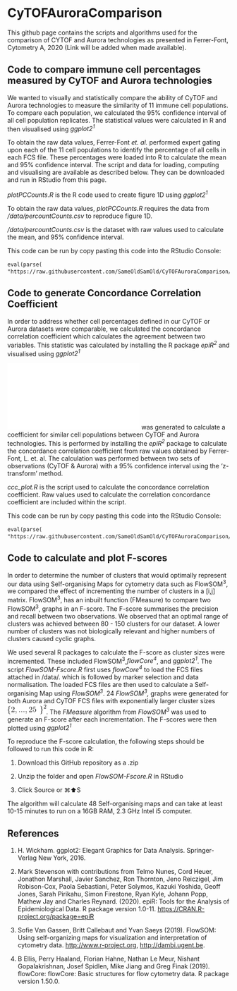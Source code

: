 # CyTOFAuroraComparison

This github page contains the scripts and algorithms used for the comparison of CYTOF and Aurora technologies as presented in Ferrer-Font, Cytometry A, 2020 (Link will be added when made available).

## Code to compare immune cell percentages measured by CyTOF and Aurora technologies

We wanted to visually and statistically compare the ability of CyTOF and Aurora technologies to measure the similarity of 11 immune cell populations. To compare each population, we calculated the 95% confidence interval of all cell population replicates. The statistical values were calculated in R and then visualised using *ggplot2<sup>1</sup>*

To obtain the raw data values, Ferrer-Font *et. al.* performed expert gating upon each of the 11 cell populations to identify the percentage of all cells in each FCS file. These percentages were loaded into R to calculate the mean and 95% confidence interval. The script and data for loading, computing and visualising are available as described below. They can be downloaded and run in RStudio from this page.

*plotPCCounts.R* is the R code used to create figure 1D using *ggplot2<sup>1</sup>*

To obtain the raw data values, *plotPCCounts.R* requires the data from */data/percountCounts.csv* to reproduce figure 1D.

*/data/percountCounts.csv* is the dataset with raw values used to calculate the mean, and 95% confidence interval.

This code can be run by copy pasting this code into the RStudio Console:

    eval(parse( "https://raw.githubusercontent.com/SameOldSamOld/CyTOFAuroraComparison/master/plotPCCounts_figure1d.R"))

## Code to generate Concordance Correlation Coefficient

In order to address whether cell percentages defined in our CyTOF or Aurora datasets were comparable, we calculated the concordance correlation coefficient which calculates the agreement between two variables. This statistic was calculated by installing the R package *epiR<sup>2</sup>* and visualised using *ggplot2<sup>1</sup>*

 ![A concordance correlation coefficient plot](/data/ccc_plot.pdf) was generated to calculate a coefficient for similar cell populations between CyTOF and Aurora technologies. This is performed by installing the *epiR<sup>2</sup>* package to calculate the concordance correlation coefficient from raw values obtained by Ferrer-Font, L. et. al. The calculation was performed between two sets of observations (CyTOF & Aurora) with a 95% confidence interval using the ‘z-transform’ method. 

*ccc_plot.R* is the script used to calculate the concordance correlation coefficient. Raw values used to calculate the correlation concordance coefficient are included within the script. 

This code can be run by copy pasting this code into the RStudio Console:

    eval(parse( "https://raw.githubusercontent.com/SameOldSamOld/CyTOFAuroraComparison/master/ccc_plot.R"))

## Code to calculate and plot F-scores

In order to determine the number of clusters that would optimally represent our data using Self-organising Maps for cytometry data such as FlowSOM<sup>3</sup>, we compared the effect of incrementing the number of clusters in a [i,j] matrix. FlowSOM<sup>3</sup>, has an inbuilt function (FMeasure) to compare two FlowSOM<sup>3</sup>, graphs in an F-score. The F-score summarises the precision and recall between two observations. We observed that an optimal range of clusters was achieved between 80 - 150 clusters for our dataset. A lower number of clusters was not biologically relevant and higher numbers of clusters caused cyclic graphs.

We used several R packages to calculate the F-score as cluster sizes were incremented. These included FlowSOM<sup>3</sup>,*flowCore<sup>4</sup>*, and *ggplot2<sup>1</sup>*. The script *FlowSOM-Fscore.R* first uses *flowCore<sup>4</sup>* to load the FCS files attached in /data/. which is followed by marker selection and data normalisation. The loaded FCS files are then used to calculate a Self-organising Map using *FlowSOM<sup>3</sup>*. 24 *FlowSOM<sup>3</sup>,* graphs were generated for both Aurora and CyTOF FCS files with exponentially larger cluster sizes ![](/data/CodeCogsEqn.gif). The *FMeasure* algorithm from *FlowSOM<sup>3</sup>* was used to generate an F-score after each incrementation. The F-scores were then plotted using *ggplot2<sup>1</sup>*

To reproduce the F-score calculation, the following steps should be followed to run this code in R: 

1) Download this GitHub repository as a .zip

2) Unzip the folder and open *FlowSOM-Fscore.R* in RStudio

3) Click Source or ⌘:arrow_up:S

The algorithm will calculate 48 Self-organising maps and can take at least 10-15 minutes to run on a 16GB RAM, 2.3 GHz Intel i5 computer.


## References

1.	H. Wickham. ggplot2: Elegant Graphics for Data Analysis. Springer-Verlag New York, 2016.

2.	Mark Stevenson with contributions from Telmo Nunes, Cord Heuer, Jonathon Marshall, Javier Sanchez,  Ron Thornton, Jeno Reiczigel, Jim Robison-Cox, Paola Sebastiani, Peter Solymos, Kazuki Yoshida,  Geoff Jones, Sarah Pirikahu, Simon Firestone, Ryan Kyle, Johann Popp, Mathew Jay and Charles  Reynard. (2020). epiR: Tools for the Analysis of Epidemiological Data. R package version 1.0-11.  https://CRAN.R-project.org/package=epiR

3.	Sofie Van Gassen, Britt Callebaut and Yvan Saeys (2019). FlowSOM: Using self-organizing maps for  visualization and interpretation of cytometry data. http://www.r-project.org, http://dambi.ugent.be.

4.	B Ellis, Perry Haaland, Florian Hahne, Nathan Le Meur, Nishant Gopalakrishnan, Josef Spidlen, Mike Jiang and Greg Finak (2019). flowCore: flowCore: Basic structures for flow cytometry data. R package version 1.50.0.
